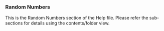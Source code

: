 <div class="section">

<div class="titlepage">

<div>

<div>

### <span id="random_numbers"></span>Random Numbers

</div>

</div>

</div>

This is the Random Numbers section of the Help file. Please refer the
sub-sections for details using the contents/folder view.

</div>
